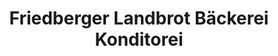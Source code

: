 ---
title: "Friedberger Landbrot Bäckerei Konditorei"
url: /augsburg/friedberger-landbrot-baeckerei-konditorei/
shop: Bäckerei
---